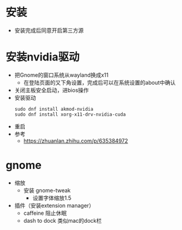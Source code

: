 # 安装
- 安装完成后同意开启第三方源

# 安装nvidia驱动
- 把Gnome的窗口系统从wayland换成x11
  - 在登陆页面的又下角设置，完成后可以在系统设置的about中确认
- 关闭主板安全启动，进bios操作
- 安装驱动
  ```
  sudo dnf install akmod-nvidia
  sudo dnf install xorg-x11-drv-nvidia-cuda
  ```
- 重启
- 参考
  - https://zhuanlan.zhihu.com/p/635384972 

# gnome
- 缩放
  - 安装 gnome-tweak
    - 设置字体缩放1.5
- 插件（安装extension manager）
  - caffeine 阻止休眠
  - dash to dock 类似mac的dock栏
